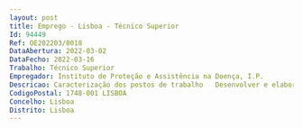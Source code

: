 ```yaml
--- 
layout: post
title: Emprego - Lisboa - Técnico Superior
Id: 94449
Ref: OE202203/0018
DataAbertura: 2022-03-02
DataFecho: 2022-03-16
Trabalho: Técnico Superior
Empregador: Instituto de Proteção e Assistência na Doença, I.P.
Descricao: Caracterização dos postos de trabalho   Desenvolver e elaborar relatórios de auditoria interna e acompanhar a implementação de recomendações no âmbito da sua realização   Elaborar relatórios de auditoria externa a prestadores e beneficiários da ADSE, no âmbito da deteção de comportamentos desviantes de faturação, com vista à melhoria do sistema interno de controlo de despesa   Participar na identificação e elaboração de recomendações de melhoria para mitigação dos riscos financeiros e de governação, com vista à otimização do controlo interno, gestão de riscos de corrupção e eficiência e eficácia dos processos   Participar na elaboração dos diversos documentos instrumentos de gestão da ADSE, I,P..
CodigoPostal: 1748-001 LISBOA
Concelho: Lisboa
Distrito: Lisboa
--- 
```

